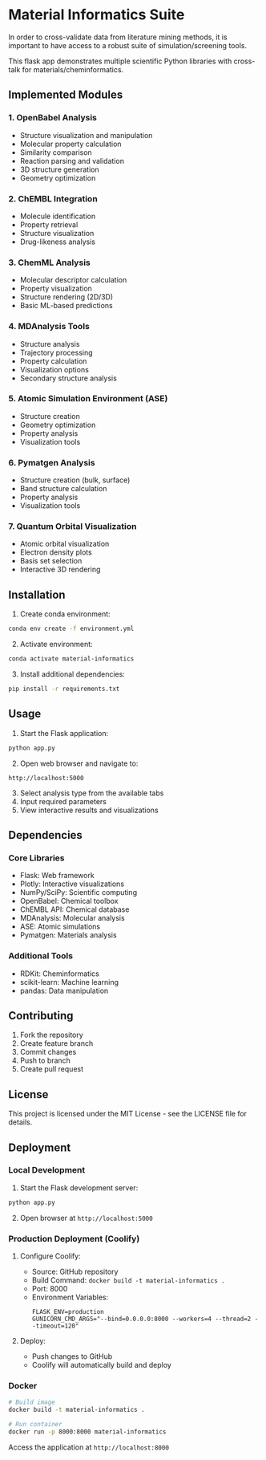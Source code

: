 # Material Informatics Suite

In order to cross-validate data from literature mining methods, it is important to have access to a robust suite of simulation/screening tools.

This flask app demonstrates multiple scientific Python libraries with cross-talk for materials/cheminformatics.

## Implemented Modules

### 1. OpenBabel Analysis

- Structure visualization and manipulation
- Molecular property calculation
- Similarity comparison
- Reaction parsing and validation
- 3D structure generation
- Geometry optimization

### 2. ChEMBL Integration

- Molecule identification
- Property retrieval
- Structure visualization
- Drug-likeness analysis

### 3. ChemML Analysis

- Molecular descriptor calculation
- Property visualization
- Structure rendering (2D/3D)
- Basic ML-based predictions

### 4. MDAnalysis Tools

- Structure analysis
- Trajectory processing
- Property calculation
- Visualization options
- Secondary structure analysis

### 5. Atomic Simulation Environment (ASE)

- Structure creation
- Geometry optimization
- Property analysis
- Visualization tools

### 6. Pymatgen Analysis

- Structure creation (bulk, surface)
- Band structure calculation
- Property analysis
- Visualization tools

### 7. Quantum Orbital Visualization

- Atomic orbital visualization
- Electron density plots
- Basis set selection
- Interactive 3D rendering

## Installation

1. Create conda environment:
```bash
conda env create -f environment.yml
```

2. Activate environment:
```bash
conda activate material-informatics
```

3. Install additional dependencies:
```bash
pip install -r requirements.txt
```

## Usage

1. Start the Flask application:
```bash
python app.py
```

2. Open web browser and navigate to:
```
http://localhost:5000
```

3. Select analysis type from the available tabs
4. Input required parameters
5. View interactive results and visualizations

## Dependencies

### Core Libraries
- Flask: Web framework
- Plotly: Interactive visualizations
- NumPy/SciPy: Scientific computing
- OpenBabel: Chemical toolbox
- ChEMBL API: Chemical database
- MDAnalysis: Molecular analysis
- ASE: Atomic simulations
- Pymatgen: Materials analysis

### Additional Tools
- RDKit: Cheminformatics
- scikit-learn: Machine learning
- pandas: Data manipulation

## Contributing

1. Fork the repository
2. Create feature branch
3. Commit changes
4. Push to branch
5. Create pull request

## License

This project is licensed under the MIT License - see the LICENSE file for details.

## Deployment

### Local Development
1. Start the Flask development server:
```bash
python app.py
```
2. Open browser at `http://localhost:5000`

### Production Deployment (Coolify)
1. Configure Coolify:
   - Source: GitHub repository
   - Build Command: `docker build -t material-informatics .`
   - Port: 8000
   - Environment Variables:
     ```
     FLASK_ENV=production
     GUNICORN_CMD_ARGS="--bind=0.0.0.0:8000 --workers=4 --thread=2 --timeout=120"
     ```

2. Deploy:
   - Push changes to GitHub
   - Coolify will automatically build and deploy

### Docker
```bash
# Build image
docker build -t material-informatics .

# Run container
docker run -p 8000:8000 material-informatics
```

Access the application at `http://localhost:8000` 
